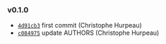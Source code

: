 ### v0.1.0

- [`4d91cb3`](https://github.com/alpjs/alp-errors-browser/commit/4d91cb3d83eb605889490b788a8eaeac61529ee4) first commit (Christophe Hurpeau)
- [`c084975`](https://github.com/alpjs/alp-errors-browser/commit/c0849751759909b595adc303ca52b8c41c844dc3) update AUTHORS (Christophe Hurpeau)
